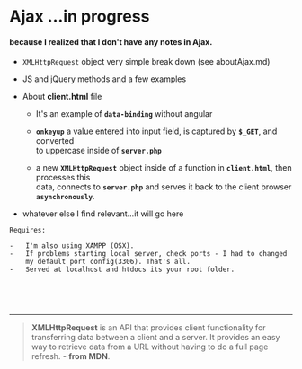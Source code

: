 # Ajax  ...in progress

#### because I realized that I don't have any notes in Ajax.


-  `XMLHttpRequest` object very simple break down (see aboutAjax.md)
-  JS and jQuery methods and a few examples
-  About __client.html__ file

	-  It's an example of __`data-binding`__ without angular

	- __`onkeyup`__ a value entered into input field, is captured by __`$_GET`__, and converted   
	      to uppercase inside of __`server.php`__   

	-  a new __`XMLHttpRequest`__ object inside of a function in __`client.html`__, then processes this         
           data, connects to __`server.php`__ and serves it back to the client browser __`asynchronously`__.   	
	 
	 
-  whatever else I find relevant...it will go here

```
Requires:

-   I'm also using XAMPP (OSX).  
-   If problems starting local server, check ports - I had to changed   
    my default port config(3306). That's all.    
-   Served at localhost and htdocs its your root folder.    

	
```

<br />
<hr />

> **XMLHttpRequest** is an API that provides client functionality for transferring data between a client and a server. 
> It provides an easy way to retrieve data from a URL without having to do a full page refresh. - __from MDN__. 
